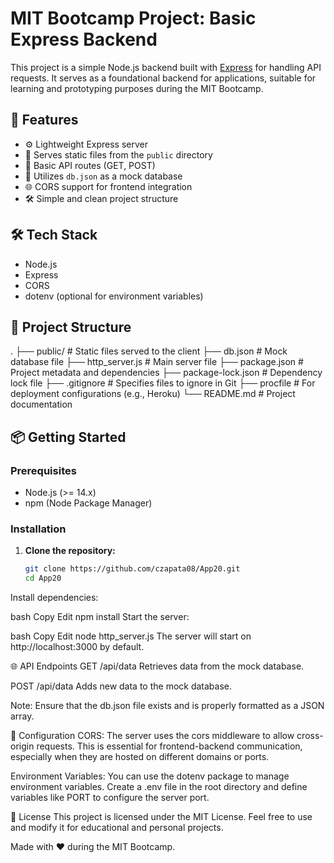 # MIT Bootcamp Project: Basic Express Backend

This project is a simple Node.js backend built with [Express](https://expressjs.com/) for handling API requests. It serves as a foundational backend for applications, suitable for learning and prototyping purposes during the MIT Bootcamp.

## 🚀 Features

- ⚙️ Lightweight Express server
- 📂 Serves static files from the `public` directory
- 🔄 Basic API routes (GET, POST)
- 📄 Utilizes `db.json` as a mock database
- 🌐 CORS support for frontend integration
- 🛠️ Simple and clean project structure

## 🛠️ Tech Stack

- Node.js
- Express
- CORS
- dotenv (optional for environment variables)

## 📁 Project Structure

.
├── public/ # Static files served to the client
├── db.json # Mock database file
├── http_server.js # Main server file
├── package.json # Project metadata and dependencies
├── package-lock.json # Dependency lock file
├── .gitignore # Specifies files to ignore in Git
├── procfile # For deployment configurations (e.g., Heroku)
└── README.md # Project documentation

## 📦 Getting Started

### Prerequisites

- Node.js (>= 14.x)
- npm (Node Package Manager)

### Installation

1. **Clone the repository:**

   ```bash
   git clone https://github.com/czapata08/App20.git
   cd App20
Install dependencies:

bash
Copy
Edit
npm install
Start the server:

bash
Copy
Edit
node http_server.js
The server will start on http://localhost:3000 by default.

🌐 API Endpoints
GET /api/data
Retrieves data from the mock database.

POST /api/data
Adds new data to the mock database.

Note: Ensure that the db.json file exists and is properly formatted as a JSON array.

🔧 Configuration
CORS:
The server uses the cors middleware to allow cross-origin requests. This is essential for frontend-backend communication, especially when they are hosted on different domains or ports.

Environment Variables:
You can use the dotenv package to manage environment variables. Create a .env file in the root directory and define variables like PORT to configure the server port.

📄 License
This project is licensed under the MIT License. Feel free to use and modify it for educational and personal projects.

Made with ❤️ during the MIT Bootcamp.

